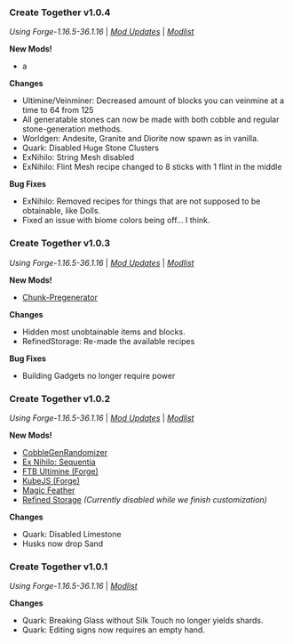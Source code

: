 ### Create Together v1.0.4

_Using Forge-1.16.5-36.1.16_ | _[Mod Updates](https://github.com/NillerMedDild/CreateTogether/blob/master/changelogs/changelog_mods_1.0.4.md)_ | _[Modlist](https://github.com/NillerMedDild/CreateTogether/blob/master/changelogs/modlist_1.0.4.md)_

**New Mods!**

-   a

**Changes**

-   Ultimine/Veinminer: Decreased amount of blocks you can veinmine at a time to 64 from 125
-   All generatable stones can now be made with both cobble and regular stone-generation methods.
-   Worldgen: Andesite, Granite and Diorite now spawn as in vanilla.
-   Quark: Disabled Huge Stone Clusters
-   ExNihilo: String Mesh disabled
-   ExNihilo: Flint Mesh recipe changed to 8 sticks with 1 flint in the middle

**Bug Fixes**

-   ExNihilo: Removed recipes for things that are not supposed to be obtainable, like Dolls.
-   Fixed an issue with biome colors being off... I think.

### Create Together v1.0.3

_Using Forge-1.16.5-36.1.16_ | _[Mod Updates](https://github.com/NillerMedDild/CreateTogether/blob/master/changelogs/changelog_mods_1.0.3.md)_ | _[Modlist](https://github.com/NillerMedDild/CreateTogether/blob/master/changelogs/modlist_1.0.3.md)_

**New Mods!**

-   [Chunk-Pregenerator](https://www.curseforge.com/minecraft/mc-mods/chunkpregenerator)

**Changes**

-   Hidden most unobtainable items and blocks.
-   RefinedStorage: Re-made the available recipes

**Bug Fixes**

-   Building Gadgets no longer require power

### Create Together v1.0.2

_Using Forge-1.16.5-36.1.16_ | _[Mod Updates](https://github.com/NillerMedDild/CreateTogether/blob/master/changelogs/changelog_mods_1.0.2.md)_ | _[Modlist](https://github.com/NillerMedDild/CreateTogether/blob/master/changelogs/modlist_1.0.2.md)_

**New Mods!**

-   [CobbleGenRandomizer](https://www.curseforge.com/minecraft/mc-mods/cobblegenrandomizer)
-   [Ex Nihilo: Sequentia](https://www.curseforge.com/minecraft/mc-mods/ex-nihilo-sequentia)
-   [FTB Ultimine (Forge)](https://www.curseforge.com/minecraft/mc-mods/ftb-ultimine-forge)
-   [KubeJS (Forge)](https://www.curseforge.com/minecraft/mc-mods/kubejs-forge)
-   [Magic Feather](https://www.curseforge.com/minecraft/mc-mods/magic-feather)
-   [Refined Storage](https://www.curseforge.com/minecraft/mc-mods/refined-storage) _(Currently disabled while we finish customization)_

**Changes**

-   Quark: Disabled Limestone
-   Husks now drop Sand

### Create Together v1.0.1

_Using Forge-1.16.5-36.1.16_ | _[Modlist](https://github.com/NillerMedDild/CreateTogether/blob/master/changelogs/modlist_1.0.1.md)_

**Changes**

-   Quark: Breaking Glass without Silk Touch no longer yields shards.
-   Quark: Editing signs now requires an empty hand.
